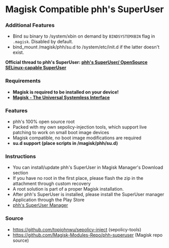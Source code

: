 # Magisk Compatible phh's SuperUser

### Additional Features
- Bind su binary to /system/xbin on demand by `BINDSYSTEMXBIN` flag in `.magisk`. Disabled by default.
- bind_mount /magisk/phh/su.d to /system/etc/init.d if the latter doesn't exist.

**Official thread to phh's SuperUser: [phh's SuperUser/ OpenSource SELinux-capable SuperUser](http://forum.xda-developers.com/showthread.php?t=3216394)**

### Requirements
- **Magisk is required to be installed on your device!**
- **[Magisk - The Universal Systemless Interface](http://forum.xda-developers.com/android/software/mod-magisk-v1-universal-systemless-t3432382)**

### Features
- phh's 100% open source root
- Packed with my own sepolicy-injection tools, which support live patching to work on small boot image devices
- Magisk compatible, no boot image modifications are required
- **su.d support (place scripts in /magisk/phh/su.d)**

### Instructions
- You can install/update phh's SuperUser in Magisk Manager's Download section
- If you have no root in the first place, please flash the zip in the attachment through custom recovery
- A root solution is part of a proper Magisk installation.
- After phh's SuperUser is installed, please install the SuperUser manager Application through the Play Store
- [phh's SuperUser Manager](https://play.google.com/store/apps/details?id=me.phh.superuser)

### Source
- <https://github.com/topjohnwu/sepolicy-inject> (sepolicy-tools)
- <https://github.com/Magisk-Modules-Repo/phh-superuser> (Magisk repo source)
